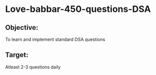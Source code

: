 # Love-babbar-450-questions-DSA

## Objective: 
To learn and implement standard DSA questions 

## Target: 
Atleast 2-3 questions daily
